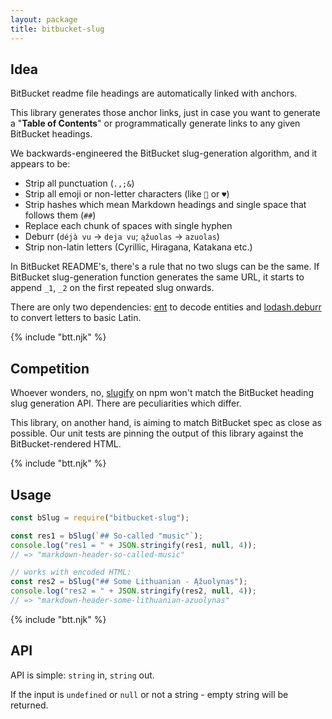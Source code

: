 ```yaml
---
layout: package
title: bitbucket-slug
---
```


## Idea

BitBucket readme file headings are automatically linked with anchors.

This library generates those anchor links, just in case you want to generate a "**Table of Contents**" or programmatically generate links to any given BitBucket headings.

We backwards-engineered the BitBucket slug-generation algorithm, and it appears to be:

- Strip all punctuation (`.,;&`)
- Strip all emoji or non-letter characters (like `🦄` or  `♥`)
- Strip hashes which mean Markdown headings and single space that follows them (`##`)
- Replace each chunk of spaces with single hyphen
- Deburr (`déjà vu` -> `deja vu`; `ąžuolas` -> `azuolas`)
- Strip non-latin letters (Cyrillic, Hiragana, Katakana etc.)

In BitBucket README's, there's a rule that no two slugs can be the same. If BitBucket slug-generation function generates the same URL, it starts to append `_1`, `_2` on the first repeated slug onwards.

There are only two dependencies: [ent](https://www.npmjs.com/package/ent) to decode entities and [lodash.deburr](https://www.npmjs.com/package/lodash.deburr) to convert letters to basic Latin.

{% include "btt.njk" %}

## Competition

Whoever wonders, no, [slugify](https://github.com/sindresorhus/slugify) on npm won't match the BitBucket heading slug generation API. There are peculiarities which differ.

This library, on another hand, is aiming to match BitBucket spec as close as possible. Our unit tests are pinning the output of this library against the BitBucket-rendered HTML.

{% include "btt.njk" %}

## Usage

```js
const bSlug = require("bitbucket-slug");

const res1 = bSlug(`## So-called "music"`);
console.log("res1 = " + JSON.stringify(res1, null, 4));
// => "markdown-header-so-called-music"

// works with encoded HTML:
const res2 = bSlug("## Some Lithuanian - Ąžuolynas");
console.log("res2 = " + JSON.stringify(res2, null, 4));
// => "markdown-header-some-lithuanian-azuolynas"
```

{% include "btt.njk" %}

## API

API is simple: `string` in, `string` out.

If the input is `undefined` or `null` or not a string - empty string will be returned.
